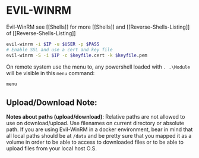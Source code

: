 # EVIL-WINRM
Evil-WinRM see [[Shells]] for more [[Shells]] and [[Reverse-Shells-Listing]] of [[Reverse-Shells-Listing]]

```bash
evil-winrm -i $IP -u $USER -p $PASS
# Enable SSL and use a cert and key file
evil-winrm -S -i $IP -c $keyfile.cert -k $keyfile.pem

```
On remote system use the menu to, any powershell loaded with `. .\Module` will be visible in this `menu` command:
```powershell
menu
```

## Upload/Download Note:
**Notes about paths (upload/download)**: Relative paths are not allowed to use on download/upload. Use filenames on current directory or absolute path. If you are using Evil-WinRM in a docker environment, bear in mind that all local paths should be at `/data` and be pretty sure that you mapped it as a volume in order to be able to access to downloaded files or to be able to upload files from your local host O.S.